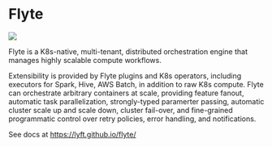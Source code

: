 # Flyte

![](https://github.com/lyft/flyte/workflows/tests/badge.svg)

Flyte is a K8s-native, multi-tenant, distributed orchestration engine that manages highly scalable compute workflows.

Extensibility is provided by Flyte plugins and K8s operators, including executors for Spark, Hive, AWS Batch, in addition to raw K8s compute.  Flyte can orchestrate arbitrary containers at scale, providing feature fanout, automatic task parallelization, strongly-typed paramerter passing, automatic cluster scale up and scale down, cluster fail-over, and fine-grained programmatic control over retry policies, error handling, and notifications.  

See docs at https://lyft.github.io/flyte/
